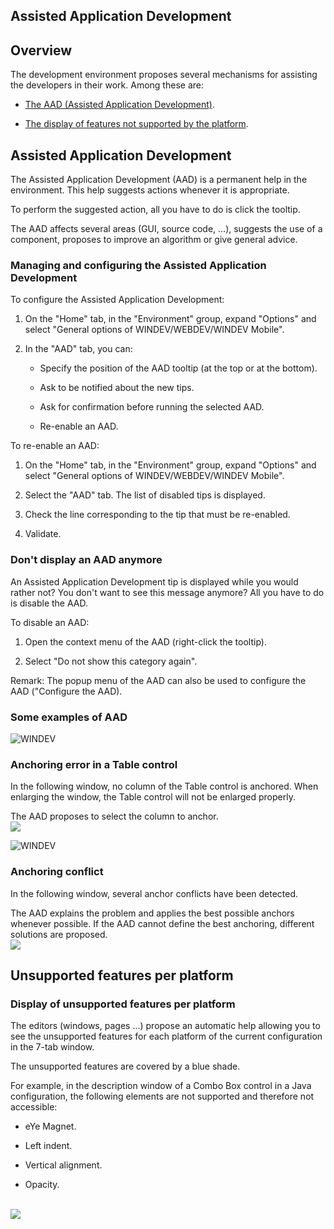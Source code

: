 


## Assisted Application Development
			



<a name="NOTE1"></a>
<a name="NOTE1_1"></a>


## Overview
<a name="overview_ELTTEXTE000178"></a>
The development environment proposes several mechanisms for assisting the developers in their work.
Among these are:

- [The AAD (Assisted Application Development)](#AAD).

- [The display of features not supported by the platform](#FNSP).




<a name="AAD"></a>


## Assisted Application Development
<a name="assisted_application_development_ELTTEXTE000202"></a>
The Assisted Application Development (AAD) is a permanent help in the environment. This help suggests actions whenever it is appropriate.

To perform the suggested action, all you have to do is click the tooltip.

The AAD affects several areas (GUI, source code, ...), suggests the use of a component, proposes to improve an algorithm or give general advice.


### Managing and configuring the Assisted Application Development
<a name="managing_and_configuring_the_assisted_application_development_ELTPARAGRAPHE000033"></a>

To configure the Assisted Application Development: 

1. On the "Home" tab, in the "Environment" group, expand "Options" and select "General options of WINDEV/WEBDEV/WINDEV Mobile".

2. In the "AAD" tab, you can:

	- Specify the position of the AAD tooltip (at the top or at the bottom).

	- Ask to be notified about the new tips.

	- Ask for confirmation before running the selected AAD.

	- Re-enable an AAD.







To re-enable an AAD: 

1. On the "Home" tab, in the "Environment" group, expand "Options" and select "General options of WINDEV/WEBDEV/WINDEV Mobile".

2. Select the "AAD" tab. The list of disabled tips is displayed.

3. Check the line corresponding to the tip that must be re-enabled.

4. Validate.





### Don't display an AAD anymore
<a name="dont_display_aad_anymore_ELTPARAGRAPHE000077"></a>

An Assisted Application Development tip is displayed while you would rather not? You don't want to see this message anymore? All you have to do is disable the AAD.

To disable an AAD:

1. Open the context menu of the AAD (right-click the tooltip).

2. Select "Do not show this category again".




Remark: The popup menu of the AAD can also be used to configure the AAD ("Configure the AAD).


### Some examples of AAD
<a name="some_examples_aad_ELTPARAGRAPHE000089"></a>

![WINDEV](https://doc.pcsoft.fr/ext/images/us/WD.png) 

### Anchoring error in a Table control
<a name="anchoring_error_table_control_ELTPARAGRAPHE000093"></a>

In the following window, no column of the Table control is anchored. When enlarging the window, the Table control will not be enlarged properly.

The AAD proposes to select the column to anchor.<br>![](https://doc.pcsoft.fr/en-US/images/image.awp?langid=3&name=AAD_TABLE.gif)

<a name="NOTE3_2"></a>
![WINDEV](https://doc.pcsoft.fr/ext/images/us/WD.png) 

### Anchoring conflict
<a name="anchoring_conflict_ELTPARAGRAPHE000105"></a>

In the following window, several anchor conflicts have been detected.

The AAD explains the problem and applies the best possible anchors whenever possible. If the AAD cannot define the best anchoring, different solutions are proposed.<br>![](https://doc.pcsoft.fr/en-US/images/image.awp?langid=3&name=AAD_Ancrage.gif)


<a name="FNSP"></a>


## Unsupported features per platform
<a name="unsupported_features_per_platform_ELTTEXTE000250"></a>


### Display of unsupported features per platform
<a name="display_unsupported_features_per_platform_ELTPARAGRAPHE000118"></a>

The editors (windows, pages ...) propose an automatic help allowing you to see the unsupported features for each platform of the current configuration in the 7-tab window.

The unsupported features are covered by a blue shade.

For example, in the description window of a Combo Box control in a Java configuration, the following elements are not supported and therefore not accessible:

- eYe Magnet.

- Left indent.

- Vertical alignment.

- Opacity. 

<br>![](https://doc.pcsoft.fr/en-US/images/image.awp?langid=3&name=Aide_au_developpement1%20-%20HC%20N%B0001.gif)



